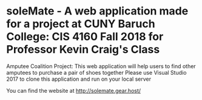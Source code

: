 # soleMate - A web application made for a project at CUNY Baruch College: CIS 4160 Fall 2018 for Professor Kevin Craig's Class

Amputee Coalition Project: This web application will help users to find other amputees to purchase a pair of shoes together
Please use Visual Studio 2017 to clone this application and run on your local server

You can find the website at http://solemate.gear.host/
